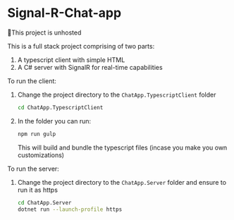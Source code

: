 # Signal-R-Chat-app
🔴This project is unhosted

This is a full stack project comprising of two parts:
1) A typescript client with simple HTML
2) A C# server with SignalR for real-time capabilities

To run the client:
1) Change the project directory to the ```ChatApp.TypescriptClient``` folder
   ```bash
   cd ChatApp.TypescriptClient
   ```
2) In the folder you can run:
   ```bash
   npm run gulp
   ```
   This will build and bundle the typescript files (incase you make you own customizations)

To run the server:
1) Change the project directory to the ```ChatApp.Server``` folder and ensure to run it as https
   ```bash
   cd ChatApp.Server
   dotnet run --launch-profile https
   ```

   